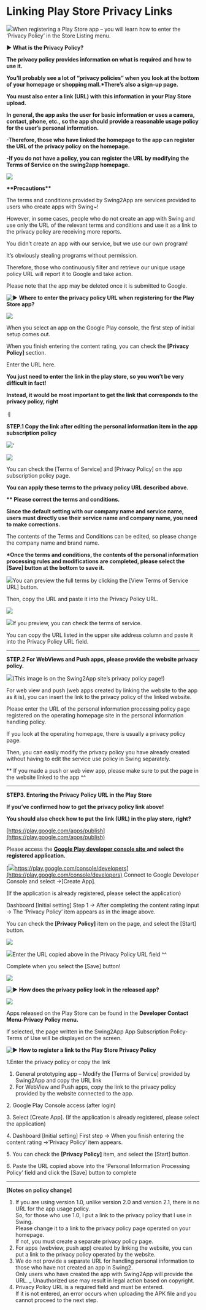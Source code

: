 # Linking Play Store Privacy Links

![](https://support.swing2app.com/wp-content/uploads/2018/09/privacy\_pol.png)When registering a Play Store app – you will learn how to enter the ‘Privacy Policy’ in the Store Listing menu.

**▶ What is the Privacy Policy?**

**The privacy policy provides information on what is required and how to use it.**

**You’ll probably see a lot of “privacy policies” when you look at the bottom of your homepage or shopping mall.\*There’s also a sign-up page.**

**You must also enter a link (URL) with this information in your Play Store upload.**

**In general, the app asks the user for basic information or uses a camera, contact, phone, etc., so the app should provide a reasonable usage policy for the user’s personal information.**

**-Therefore, those who have linked the homepage to the app can register the URL of the privacy policy on the homepage.**&#x20;

**-If you do not have a policy, you can register the URL by modifying the Terms of Service on the swing2app homepage.**

![](https://wp.swing2app.co.kr/wp-content/uploads/2020/07/%EC%BA%A1%EC%B2%98.png)

**\*\*Precautions\*\***

The terms and conditions provided by Swing2App are services provided to users who create apps with Swing\~!

However, in some cases, people who do not create an app with Swing and use only the URL of the relevant terms and conditions and use it as a link to the privacy policy are receiving more reports.

You didn’t create an app with our service, but we use our own program!

It’s obviously stealing programs without permission.

Therefore, those who continuously filter and retrieve our unique usage policy URL will report it to Google and take action.

Please note that the app may be deleted once it is submitted to Google.

![▶](https://s.w.org/images/core/emoji/11/svg/25b6.svg) **Where to enter the privacy policy URL when registering for the Play Store app?**&#x20;

![](https://support.swing2app.com/wp-content/uploads/2018/09/Group-2080.png)

When you select an app on the Google Play console, the first step of initial setup comes out.

When you finish entering the content rating, you can check the **\[Privacy Policy]** section.

Enter the URL here.

**You just need to enter the link in the play store, so you won’t be very difficult in fact!**

**Instead, it would be most important to get the link that corresponds to the privacy policy, right**

ㅔ

**STEP.1 Copy the link after editing the personal information item in the app subscription policy**

![](https://support.swing2app.com/wp-content/uploads/2018/09/Group-2298.png)‘

![](https://support.swing2app.com/wp-content/uploads/2018/09/Group-2300.png)

You can check the \[Terms of Service] and \[Privacy Policy] on the app subscription policy page.

**You can apply these terms to the privacy policy URL described above.**

**\*\* Please correct the terms and conditions.**

**Since the default setting with our company name and service name, users must directly use their service name and company name, you need to make corrections.**

The contents of the Terms and Conditions can be edited, so please change the company name and brand name.

**​\*Once the terms and conditions, the contents of the personal information processing rules and modifications are completed, please select the \[Save] button at the bottom to save it.**

![](https://support.swing2app.com/wp-content/uploads/2018/09/Group-2299.png)You can preview the full terms by clicking the \[View Terms of Service URL] button.

Then, copy the URL and paste it into the Privacy Policy URL.

![](https://wp.swing2app.co.kr/wp-content/uploads/2019/04/%ED%99%94%EC%82%B4%ED%91%9C-1.png)

![](https://support.swing2app.com/wp-content/uploads/2018/09/Group-2301.png)If you preview, you can check the terms of service.

You can copy the URL listed in the upper site address column and paste it into the Privacy Policy URL field.

***

**STEP.2 For WebViews and Push apps, please provide the website privacy policy.**

![](https://support.swing2app.com/wp-content/uploads/2018/09/Group-2302.png)(This image is on the Swing2App site’s privacy policy page!)

For web view and push (web apps created by linking the website to the app as it is), you can insert the link to the privacy policy of the linked website.

Please enter the URL of the personal information processing policy page registered on the operating homepage site in the personal information handling policy.

If you look at the operating homepage, there is usually a privacy policy page.

Then, you can easily modify the privacy policy you have already created without having to edit the service use policy in Swing separately.

\*\* If you made a push or web view app, please make sure to put the page in the website linked to the app ^^

***

**STEP3. Entering the Privacy Policy URL in the Play Store**

**If you’ve confirmed how to get the privacy policy link above!**

**You should also check how to put the link (URL) in the play store, right?**

[https://play.google.com/apps/publish](https://play.google.com/apps/publish)

&#x20;Please access the ​[**Google Play developer console site** ](https://play.google.com/apps/publish)**and select the registered application.**

[![](https://support.swing2app.com/wp-content/uploads/2018/09/Group-2303.png)https://play.google.com/console/developers](https://play.google.com/console/developers) Connect to Google Developer Console and select ->\[Create App].

(If the application is already registered, please select the application)

Dashboard \[Initial setting] Step 1 -> After completing the content rating input -> The ‘Privacy Policy’ item appears as in the image above.

You can check the **\[Privacy Policy]** item on the page, and select the \[Start] button.

![](https://wp.swing2app.co.kr/wp-content/uploads/2018/09/%ED%99%94%EC%82%B4%ED%91%9C-2.png)

![](https://support.swing2app.com/wp-content/uploads/2018/09/Screenshot-2020-11-04-at-10.30.44-PM.png)Enter the URL copied above in the Privacy Policy URL field ^^

Complete when you select the \[Save] button!

![](https://wp.swing2app.co.kr/wp-content/uploads/2018/09/%EC%A4%841.png)

![▶](https://s.w.org/images/core/emoji/11/svg/25b6.svg) **How does the privacy policy look in the released app?**

![](https://support.swing2app.com/wp-content/uploads/2018/09/Group-2288.png)

Apps released on the Play Store can be found in the **Developer Contact Menu-Privacy Policy menu.**

If selected, the page written in the Swing2App App Subscription Policy-Terms of Use will be displayed on the screen.

![▶](https://s.w.org/images/core/emoji/11/svg/25b6.svg) **How to register a link to the Play Store Privacy Policy**

1.Enter the privacy policy or copy the link

1. General prototyping app – Modify the \[Terms of Service] provided by Swing2App and copy the URL link
2. For WebView and Push apps, copy the link to the privacy policy provided by the website connected to the app.

2\. Google Play Console access (after login)

3\. Select \[Create App]. (If the application is already registered, please select the application)

4\. Dashboard \[Initial setting] First step -> When you finish entering the content rating ->’Privacy Policy’ item appears.

5\. You can check the **\[Privacy Policy]** item, and select the \[Start] button.

6\. Paste the URL copied above into the ‘Personal Information Processing Policy’ field and click the \[Save] button to complete

***

**\[Notes on policy change]**

1. If you are using version 1.0, unlike version 2.0 and version 2.1, there is no URL for the app usage policy.\
   So, for those who use 1.0, I put a link to the privacy policy that I use in Swing.\
   Please change it to a link to the privacy policy page operated on your homepage.\
   If not, you must create a separate privacy policy page.
2. For apps (webview, push app) created by linking the website, you can put a link to the privacy policy operated by the website.
3. We do not provide a separate URL for handling personal information to those who have not created an app in Swing2.\
   Only users who have created the app with Swing2App will provide the URL. \_ Unauthorized use may result in legal action based on copyright.
4. Privacy Policy URL is a required field and must be entered.\
   If it is not entered, an error occurs when uploading the APK file and you cannot proceed to the next step.

